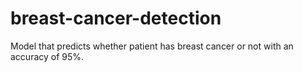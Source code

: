 # breast-cancer-detection
Model that predicts whether patient has breast cancer or not with an accuracy of 95%.

